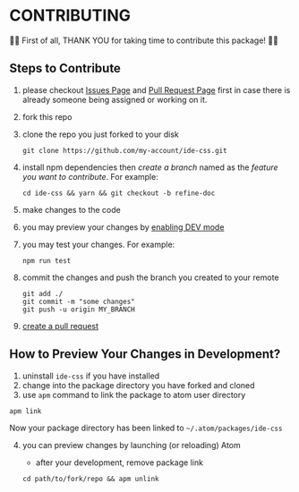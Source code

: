 # CONTRIBUTING

:tada::tada: First of all, THANK YOU for taking time to contribute this package! :tada::tada:

## Steps to Contribute

  1. please checkout [Issues Page](//github.com/liuderchi/ide-css/issues) and [Pull Request Page](//github.com/liuderchi/ide-css/pulls) first in case there is already someone being assigned or working on it.
  2. fork this repo
  3. clone the repo you just forked to your disk

      ```shell
      git clone https://github.com/my-account/ide-css.git
      ```

  4. install npm dependencies then *create a branch* named as the *feature you want to contribute*. For example:

      ```shell
      cd ide-css && yarn && git checkout -b refine-doc
      ```

  5. make changes to the code

  6. you may preview your changes by [enabling DEV mode](#how-to-preview-your-changes-in-development)

  7. you may test your changes. For example:

      ```shell
      npm run test
      ```

  8. commit the changes and push the branch you created to your remote

      ```
      git add ./
      git commit -m "some changes"
      git push -u origin MY_BRANCH
      ```

  9. [create a pull request](//help.github.com/articles/creating-a-pull-request/)


## How to Preview Your Changes in Development?

  1. uninstall `ide-css` if you have installed
  2. change into the package directory you have forked and cloned
  3. use `apm` command to link the package to atom user directory

  ```shell
  apm link
  ```

  Now your package directory has been linked to `~/.atom/packages/ide-css`

  4. you can preview changes by launching (or reloading) Atom

      - after your development, remove package link

      ```shell
      cd path/to/fork/repo && apm unlink
      ```
